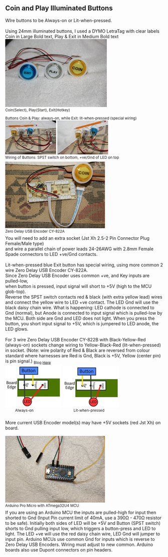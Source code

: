 ## **Coin and Play Illuminated Buttons**
WIre buttons to be Always-on or Lit-when-pressed. <br/> <br/>
Using 24mm illuminated buttons, I used a DYMO LetraTag with clear labels  
Coin in Large Bold text, Play & Exit in Medium Bold text<br/>
[![A](Pics/Coin-Play-Exit/TNx2/IMG_2036.JPG)](Pics/Coin-Play-Exit/IMG_2036.JPG) <br/>
<sup>Coin(Select), Play(Start), Exit(Hotkey)</sup> <br/>
<sub>Buttons Coin & Play: always-on, while Exit: lit-when-pressed (special wiring)</sub> <br/>
[![1](Pics/Coin-Play-Exit/TN/IMG_2034.JPG)](Pics/Coin-Play-Exit/IMG_2034.JPG) 
[![2](Pics/Coin-Play-Exit/TN/IMG_2035.JPG)](Pics/Coin-Play-Exit/IMG_2035.JPG) <br/> 
<sup>Wiring of Buttons: SPST switch on bottom, +ve/Gnd of LED on top</sup> <br/>
[![B](Pics/Coin-Play-Exit/TNx2/IMG_2038.JPG)](Pics/Coin-Play-Exit/IMG_2038.JPG) <br/>
<sup>Zero Delay USB Encoder CY-822A</sup> <br/>
You will need to add an extra socket (Jst Xh 2.5-2 Pin Connector Plug Female/Male type)  
and wire a parallel chain of power leads 24-26AWG with 2.8mm Female Spade connectors to LED +ve/Gnd contacts.  
<br/>
Lit-when-pressed blue Exit button has special wiring, using more common 2 wire Zero Delay USB Encoder CY-822A.  
Since Zero Delay USB Encoder uses common +ve, and Key inputs are pulled-low,  
when button is pressed, input signal will short to +5V (high to the MCU glob-top).  
Reverse the SPST switch contacts red & black (with extra yellow lead) wires and connect the yellow wire to LED +ve contact. The LED Gnd will use the black daisy chain wire. What is happening: LED cathode is connected to Gnd (normal), but Anode is connected to input signal which is pulled-low by the MCU. Both side are Gnd and LED does not light. When you press the button, you short input signal to +5V, which is jumpered to LED anode, the LED glows.  
<br/>
For 3 wire Zero Delay USB Encoder CY-822B with Black-Yellow-Red (always-on) sockets change wiring to Yellow-Black-Red (lit-when-pressed) in socket. (Note: wire polarity of Red & Black are reversed from colour standard where harnesses are Red is Gnd, Black is +5V, Yellow (center pin) is pin signal.)
<sub> Blog [Here](http://cy-822b.blogspot.com/2016/08/the-cy-822b-usb-led-joystick-controller.html)</sub>  
![Always-on](Pics/Coin-Play-Exit/1-always-on.JPG) ![Lit-when-pressed](Pics/Coin-Play-Exit/2-lit-when-pressed.JPG) <br/>
&nbsp; &nbsp; &nbsp; &nbsp; <sup>Always-on &nbsp; &nbsp; &nbsp; &nbsp; &nbsp; &nbsp; &nbsp; &nbsp; &nbsp; &nbsp; &nbsp; &nbsp; &nbsp; &nbsp; &nbsp; &nbsp; &nbsp; &nbsp; &nbsp; Lit-when-pressed</sup> <br/> 
<br/>
More current USB Encoder model(s) may have +5V sockets (red Jst Xh) on board.  
<br/> 
[![C](Pics/Coin-Play-Exit/TNx2/IMG_2039.JPG)](Pics/Coin-Play-Exit/IMG_2039.JPG) <br/>
<sup>Arduino Pro Micro with ATmega32U4 MCU</sup> <br/>
If you are using an Arduino MCU the inputs are pulled-high for input then shorted to Gnd (Input Pin current limit of 40mA, use a 390Ω - 470Ω resistor to be safe).
Initially both sides of LED will be +5V and Button (SPST switch) shorts to Gnd pulling input low, which triggers a button-press and LED to light. The LED +ve will use the red daisy chain wire, LED Gnd will jumper to input pin. Arduino MCUs use common Gnd for inputs which is reverse to Zero Delay USB Encoders. Wiring must adjust to new common. Arduino boards also use Dupont connectors on pin headers.
